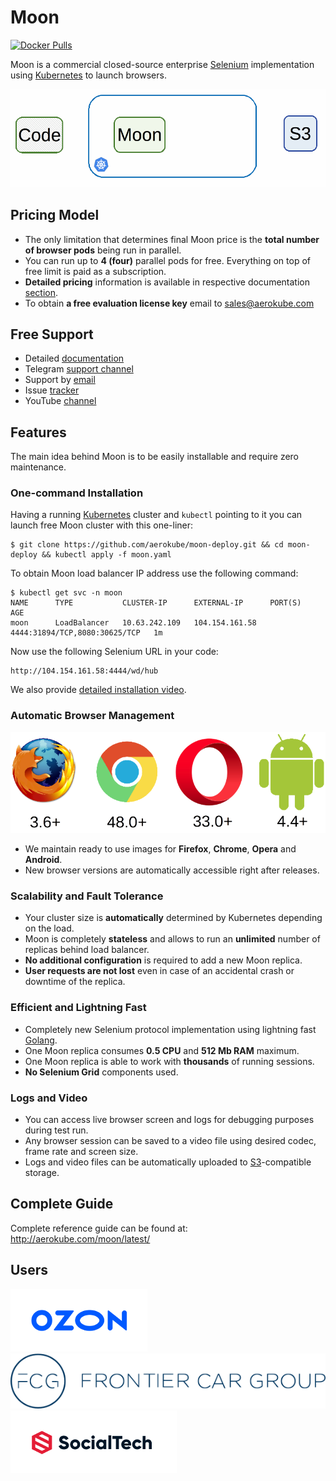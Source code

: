 # Moon
[![Docker Pulls](https://img.shields.io/docker/pulls/aerokube/moon.svg)](https://hub.docker.com/r/aerokube/moon)


Moon is a commercial closed-source enterprise [Selenium](https://en.wikipedia.org/wiki/Selenium_(software)) implementation using [Kubernetes](https://kubernetes.io/) to launch browsers.

![Moon Animation](img/moon-animation.gif)

## Pricing Model

* The only limitation that determines final Moon price is the **total number of browser pods** being run in parallel.
* You can run up to **4 (four)** parallel pods for free. Everything on top of free limit is paid as a subscription.
* **Detailed pricing** information is available in respective documentation [section](https://aerokube.com/moon/latest/#_pricing).
* To obtain **a free evaluation license key** email to [sales@aerokube.com](mailto:sales@aerokube.com)

## Free Support

* Detailed [documentation](http://aerokube.com/moon/latest/)
* Telegram [support channel](https://t.me/aerokube_moon)
* Support by [email](mailto:support@aerokube.com)
* Issue [tracker](https://github.com/aerokube/moon/issues)
* YouTube [channel](https://www.youtube.com/channel/UC9HvE3FNfTvftzpvXi9c69g)

## Features

The main idea behind Moon is to be easily installable and require zero maintenance.

### One-command Installation

Having a running [Kubernetes](https://kubernetes.io/) cluster and `kubectl` pointing to it you can launch free Moon cluster with this one-liner:

```
$ git clone https://github.com/aerokube/moon-deploy.git && cd moon-deploy && kubectl apply -f moon.yaml
```

To obtain Moon load balancer IP address use the following command:

```
$ kubectl get svc -n moon
NAME      TYPE           CLUSTER-IP      EXTERNAL-IP      PORT(S)                         AGE
moon      LoadBalancer   10.63.242.109   104.154.161.58   4444:31894/TCP,8080:30625/TCP   1m
```

Now use the following Selenium URL in your code:
```
http://104.154.161.58:4444/wd/hub
```

We also provide [detailed installation video](https://www.youtube.com/watch?v=x6MjkS_31e4). 

### Automatic Browser Management

![Browsers](img/available-browsers.png)

* We maintain ready to use images for **Firefox**, **Chrome**, **Opera** and **Android**.
* New browser versions are automatically accessible right after releases.

### Scalability and Fault Tolerance

* Your cluster size is **automatically** determined by Kubernetes depending on the load.
* Moon is completely **stateless** and allows to run an **unlimited** number of replicas behind load balancer.
* **No additional configuration** is required to add a new Moon replica.
* **User requests are not lost** even in case of an accidental crash or downtime of the replica.

### Efficient and Lightning Fast

* Completely new Selenium protocol implementation using lightning fast [Golang](https://golang.org/).
* One Moon replica consumes **0.5 CPU** and **512 Mb RAM** maximum.
* One Moon replica is able to work with **thousands** of running sessions.
* **No Selenium Grid** components used.

### Logs and Video

* You can access live browser screen and logs for debugging purposes during test run.
* Any browser session can be saved to a video file using desired codec, frame rate and screen size.
* Logs and video files can be automatically uploaded to [S3](https://en.wikipedia.org/wiki/Amazon_S3)-compatible storage.

## Complete Guide

Complete reference guide can be found at: http://aerokube.com/moon/latest/

## Users

[![Ozon.ru](img/logo/ozon.png)](https://www.ozon.ru/) [![Frontier Car Group](img/logo/frontier-car-group.png)](https://www.frontiercargroup.com/) [![SocialTech](img/logo/socialtechnologies-io.png)](https://www.socialtechnologies.io/)
